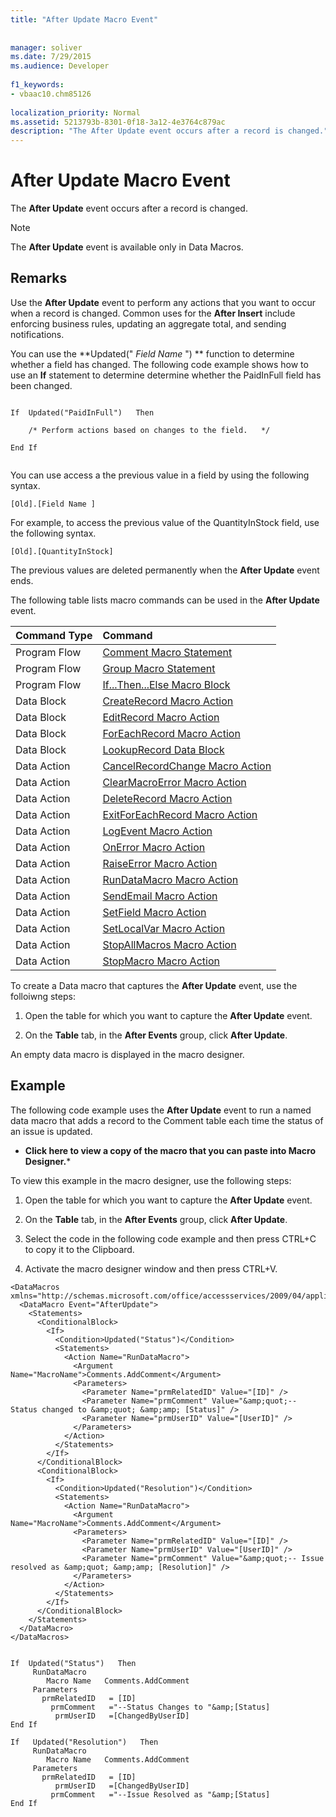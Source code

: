 ```yaml
---
title: "After Update Macro Event"
  
  
manager: soliver
ms.date: 7/29/2015
ms.audience: Developer
 
f1_keywords:
- vbaac10.chm85126
  
localization_priority: Normal
ms.assetid: 5213793b-8301-0f18-3a12-4e3764c879ac
description: "The After Update event occurs after a record is changed."
---
```


# After Update Macro Event

The **After Update** event occurs after a record is changed. 
  
> [!NOTE]
> The **After Update** event is available only in Data Macros. 
  
## Remarks

Use the **After Update** event to perform any actions that you want to occur when a record is changed. Common uses for the **After Insert** include enforcing business rules, updating an aggregate total, and sending notifications. 
  
You can use the **Updated(" *Field Name*  ") ** function to determine whether a field has changed. The following code example shows how to use an **If** statement to determine determine whether the PaidInFull field has been changed. 
  
```
 
If  Updated("PaidInFull")   Then 
 
    /* Perform actions based on changes to the field.   */ 
 
End If 
 
```

You can use access a the previous value in a field by using the following syntax.
  
```
[Old].[Field Name ]
```

For example, to access the previous value of the QuantityInStock field, use the following syntax.
  
```
[Old].[QuantityInStock]
```

The previous values are deleted permanently when the **After Update** event ends. 
  
The following table lists macro commands can be used in the **After Update** event. 
  
|**Command Type**|**Command**|
|:-----|:-----|
|Program Flow  <br/> |[Comment Macro Statement](comment-macro-statement.md) <br/> |
|Program Flow  <br/> |[Group Macro Statement](group-macro-statement.md) <br/> |
|Program Flow  <br/> |[If...Then...Else Macro Block](ifthenelse-macro-block.md) <br/> |
|Data Block  <br/> |[CreateRecord Macro Action](createrecord-data-block.md) <br/> |
|Data Block  <br/> |[EditRecord Macro Action](editrecord-data-block.md) <br/> |
|Data Block  <br/> |[ForEachRecord Macro Action](foreachrecord-data-block.md) <br/> |
|Data Block  <br/> |[LookupRecord Data Block](lookuprecord-data-block.md) <br/> |
|Data Action  <br/> |[CancelRecordChange Macro Action](cancelrecordchange-macro-action.md) <br/> |
|Data Action  <br/> |[ClearMacroError Macro Action](clearmacroerror-macro-action.md) <br/> |
|Data Action  <br/> |[DeleteRecord Macro Action](deleterecord-macro-action.md) <br/> |
|Data Action  <br/> |[ExitForEachRecord Macro Action](exitforeachrecord-macro-action.md) <br/> |
|Data Action  <br/> |[LogEvent Macro Action](logevent-macro-action.md) <br/> |
|Data Action  <br/> |[OnError Macro Action](onerror-macro-action.md) <br/> |
|Data Action  <br/> |[RaiseError Macro Action](raiseerror-macro-action.md) <br/> |
|Data Action  <br/> |[RunDataMacro Macro Action](rundatamacro-macro-action.md) <br/> |
|Data Action  <br/> |[SendEmail Macro Action](sendemail-macro-action.md) <br/> |
|Data Action  <br/> |[SetField Macro Action](setfield-macro-action.md) <br/> |
|Data Action  <br/> |[SetLocalVar Macro Action](setlocalvar-macro-action.md) <br/> |
|Data Action  <br/> |[StopAllMacros Macro Action](stopallmacros-macro-action.md) <br/> |
|Data Action  <br/> |[StopMacro Macro Action](stopmacro-macro-action.md) <br/> |
   
To create a Data macro that captures the **After Update** event, use the folloiwng steps: 
  
1. Open the table for which you want to capture the **After Update** event. 
    
2. On the **Table** tab, in the **After Events** group, click **After Update**.
    
An empty data macro is displayed in the macro designer.
  
## Example

The following code example uses the **After Update** event to run a named data macro that adds a record to the Comment table each time the status of an issue is updated. 
  
 * **Click here to view a copy of the macro that you can paste into Macro Designer.*** 
  
To view this example in the macro designer, use the following steps:
  
1. Open the table for which you want to capture the **After Update** event. 
    
2. On the **Table** tab, in the **After Events** group, click **After Update**.
    
3. Select the code in the following code example and then press CTRL+C to copy it to the Clipboard.
    
4. Activate the macro designer window and then press CTRL+V.
    
```
<DataMacros xmlns="http://schemas.microsoft.com/office/accessservices/2009/04/application"> 
  <DataMacro Event="AfterUpdate"> 
    <Statements> 
      <ConditionalBlock> 
        <If> 
          <Condition>Updated("Status")</Condition> 
          <Statements> 
            <Action Name="RunDataMacro"> 
              <Argument Name="MacroName">Comments.AddComment</Argument> 
              <Parameters> 
                <Parameter Name="prmRelatedID" Value="[ID]" /> 
                <Parameter Name="prmComment" Value="&amp;quot;-- Status changed to &amp;quot; &amp;amp; [Status]" /> 
                <Parameter Name="prmUserID" Value="[UserID]" /> 
              </Parameters> 
            </Action> 
          </Statements> 
        </If> 
      </ConditionalBlock> 
      <ConditionalBlock> 
        <If> 
          <Condition>Updated("Resolution")</Condition> 
          <Statements> 
            <Action Name="RunDataMacro"> 
              <Argument Name="MacroName">Comments.AddComment</Argument> 
              <Parameters> 
                <Parameter Name="prmRelatedID" Value="[ID]" /> 
                <Parameter Name="prmUserID" Value="[UserID]" /> 
                <Parameter Name="prmComment" Value="&amp;quot;-- Issue resolved as &amp;quot; &amp;amp; [Resolution]" /> 
              </Parameters> 
            </Action> 
          </Statements> 
        </If> 
      </ConditionalBlock> 
    </Statements> 
  </DataMacro> 
</DataMacros>

```

```
 
If  Updated("Status")   Then 
     RunDataMacro 
        Macro Name   Comments.AddComment 
     Parameters 
       prmRelatedID   = [ID] 
         prmComment   ="--Status Changes to "&amp;[Status] 
          prmUserID   =[ChangedByUserID] 
End If 
 
If   Updated("Resolution")   Then 
     RunDataMacro 
        Macro Name   Comments.AddComment 
     Parameters 
       prmRelatedID   = [ID] 
          prmUserID   =[ChangedByUserID] 
         prmComment   ="--Issue Resolved as "&amp;[Status] 
End If 

```


